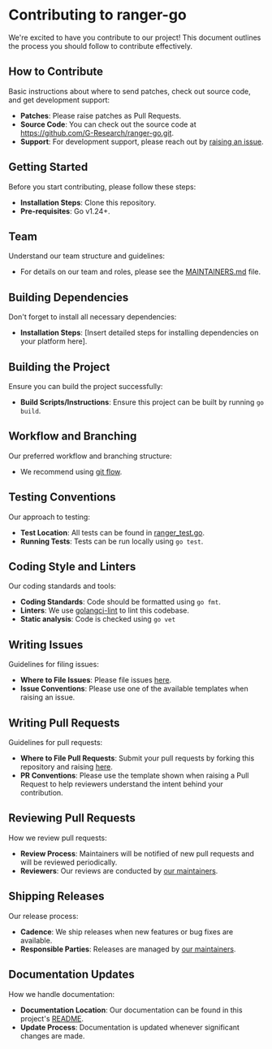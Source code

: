 # Contributing to ranger-go

We're excited to have you contribute to our project! This document outlines the process you should follow to contribute effectively.

## How to Contribute

Basic instructions about where to send patches, check out source code, and get development support:

- **Patches**: Please raise patches as Pull Requests.
- **Source Code**: You can check out the source code at https://github.com/G-Research/ranger-go.git.
- **Support**: For development support, please reach out by [raising an issue](https://github.com/G-Research/ranger-go/issues).

## Getting Started

Before you start contributing, please follow these steps:

- **Installation Steps**: Clone this repository.
- **Pre-requisites**: Go v1.24+.

## Team

Understand our team structure and guidelines:

- For details on our team and roles, please see the [MAINTAINERS.md](MAINTAINERS.md) file.

## Building Dependencies

Don't forget to install all necessary dependencies:

- **Installation Steps**: [Insert detailed steps for installing dependencies on your platform here].

## Building the Project

Ensure you can build the project successfully:

- **Build Scripts/Instructions**: Ensure this project can be built by running `go build`.

## Workflow and Branching

Our preferred workflow and branching structure:

- We recommend using [git flow](https://nvie.com/posts/a-successful-git-branching-model/).

## Testing Conventions

Our approach to testing:

- **Test Location**: All tests can be found in [ranger_test.go](ranger_test.go).
- **Running Tests**: Tests can be run locally using `go test`.

## Coding Style and Linters

Our coding standards and tools:

- **Coding Standards**: Code should be formatted using `go fmt`.
- **Linters**: We use [golangci-lint](https://github.com/golangci/golangci-lint) to lint this codebase.
- **Static analysis**: Code is checked using `go vet`

## Writing Issues

Guidelines for filing issues:

- **Where to File Issues**: Please file issues [here](https://github.com/G-Research/ranger-go/issues).
- **Issue Conventions**: Please use one of the available templates when raising an issue.

## Writing Pull Requests

Guidelines for pull requests:

- **Where to File Pull Requests**: Submit your pull requests by forking this repository and raising [here](https://github.com/G-Research/ranger-go/compare).
- **PR Conventions**: Please use the template shown when raising a Pull Request to help reviewers understand the intent behind your contribution.

## Reviewing Pull Requests

How we review pull requests:

- **Review Process**: Maintainers will be notified of new pull requests and will be reviewed periodically.
- **Reviewers**: Our reviews are conducted by [our maintainers](MAINTAINERS.md).

## Shipping Releases

Our release process:

- **Cadence**: We ship releases when new features or bug fixes are available.
- **Responsible Parties**: Releases are managed by [our maintainers](MAINTAINERS.md).

## Documentation Updates

How we handle documentation:

- **Documentation Location**: Our documentation can be found in this project's [README](README.md).
- **Update Process**: Documentation is updated whenever significant changes are made.
